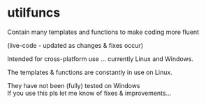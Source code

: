 # utilfuncs

Contain many templates and functions to make coding more fluent<br />

(live-code - updated as changes & fixes occur)<br />

Intended for cross-platform use ... currently Linux and Windows.<br />

The templates & functions are constantly in use on Linux.

They have not been (fully) tested on Windows<br />
If you use this pls let me know of fixes & improvements...<br />


